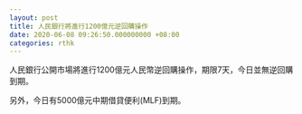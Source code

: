 ```yaml
---
layout: post
title: 人民銀行將進行1200億元逆回購操作
date: 2020-06-08 09:26:50.000000000 +08:00
categories: rthk
---
```


人民銀行公開市場將進行1200億元人民幣逆回購操作，期限7天，今日並無逆回購到期。

另外，今日有5000億元中期借貸便利(MLF)到期。
